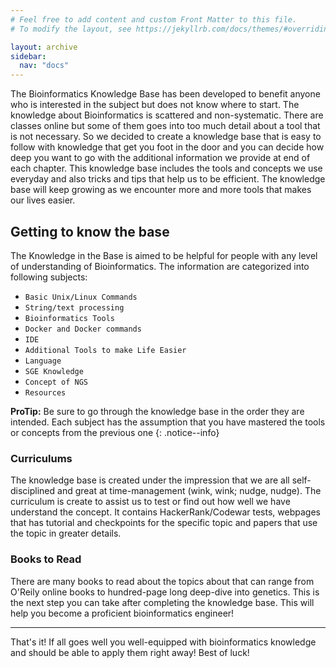 ```yaml
---
# Feel free to add content and custom Front Matter to this file.
# To modify the layout, see https://jekyllrb.com/docs/themes/#overriding-theme-defaults

layout: archive
sidebar:
  nav: "docs"
---
```


The Bioinformatics Knowledge Base has been developed to benefit anyone who is interested in the subject but does not know where to start. The knowledge about Bioinformatics is scattered and non-systematic. There are classes online but some of them goes into too much detail about a tool that is not necessary. So we decided to create a knowledge base that is easy to follow with knowledge that get you foot in the door and you can decide how deep you want to go with the additional information we provide at end of each chapter. This knowledge base includes the tools and concepts we use everyday and also tricks and tips that help us to be efficient. The knowledge base will keep growing as we encounter more and more tools that makes our lives easier.

## Getting to know the base

The Knowledge in the Base is aimed to be helpful for people with any level of understanding of Bioinformatics. The information are categorized into following subjects:

- `Basic Unix/Linux Commands`
- `String/text processing`
- `Bioinformatics Tools`
- `Docker and Docker commands`
- `IDE`
- `Additional Tools to make Life Easier`
- `Language`
- `SGE Knowledge`
- `Concept of NGS`
- `Resources`

**ProTip:** Be sure to go through the knowledge base in the order they are intended. Each subject has the assumption that you have mastered the tools or concepts from the previous one
{: .notice--info}

### Curriculums

The knowledge base is created under the impression that we are all self-disciplined and great at time-management (wink, wink; nudge, nudge). The curriculum is create to assist us to test or find out how well we have understand the concept. It contains HackerRank/Codewar tests, webpages that has tutorial and checkpoints for the specific topic and papers that use the topic in greater details.

### Books to Read

There are many books to read about the topics about that can range from O'Reily online books to hundred-page long deep-dive into genetics. This is the next step you can take after completing the knowledge base. This will help you become a proficient bioinformatics engineer!

---

That's it! If all goes well you well-equipped with bioinformatics knowledge and should be able to apply them right away! Best of luck!  
